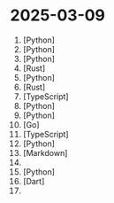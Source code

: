 # 2025-03-09

1. [](https://github.comundefined "An AI Hedge Fund Team") [Python]
2. [](https://github.comundefined "🐫 CAMEL: Finding the Scaling Law of Agents. The first and the best multi-agent framework. https://www.camel-ai.org") [Python]
3. [](https://github.comundefined "🌟 The Multi-Agent Framework: First AI Software Company, Towards Natural Language Programming") [Python]
4. [](https://github.comundefined "Multiplayer at the speed of light") [Rust]
5. [](https://github.comundefined "A collective list of free APIs") [Python]
6. [](https://github.comundefined "Rust tool to detect cell site simulators on an orbic mobile hotspot") [Rust]
7. [](https://github.comundefined "Interactive roadmaps, guides and other educational content to help developers grow in their careers.") [TypeScript]
8. [](https://github.comundefined "Make websites accessible for AI agents") [Python]
9. [](https://github.comundefined "AutoGPT is the vision of accessible AI for everyone, to use and to build on. Our mission is to provide the tools, so that you can focus on what matters.") [Python]
10. [](https://github.comundefined "An open-source runtime for composable workflows. Great for AI agents and CI/CD.") [Go]
11. [](https://github.comundefined "The open source Firebase alternative. Supabase gives you a dedicated Postgres database to build your web, mobile, and AI applications.") [TypeScript]
12. [](https://github.comundefined "A feature-rich command-line audio/video downloader") [Python]
13. [](https://github.comundefined "Master programming by recreating your favorite technologies from scratch.") [Markdown]
14. [](https://github.comundefined "Integrate the DeepSeek API into popular softwares") 
15. [](https://github.comundefined "🙌 OpenHands: Code Less, Make More") [Python]
16. [](https://github.comundefined "🎧 Open source Spotify client that doesn't require Premium nor uses Electron! Available for both desktop & mobile!") [Dart]
17. [](https://github.comundefined "A collection of MCP servers.") 
